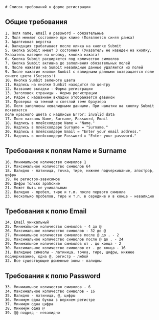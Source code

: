    # Список требований к форме регистрации  
## Общие требования
    1. Поля name, email и password - обязательные
    2. Поля меняют состояние при клике (Появляется синяя рамка)
    3. Адаптивная верстка
    4. Валидация срабатывает после клика на кнопке Submit
    5. Кнопка Submit имеет 3 состояния (Указатель не наведен на кнопку, Указатель наведен на кнопку, кнопка нажата)
    6. Кнопка Submit расширяется под количество символов
    7. Кнопка Sumbit активна до заполнения обязательных полей
    8. После нажатия на Sumbit невалидные данные удаляются из полей
    9. После нажатия кнопки Sumbit с валидными данными возвращается поле синего цвета (Sucsess!) 
    10. Кнопка Sumbit зеленого цвета
    11. Надпись на кнопке Sumbit находится по центру
    12. Название вкладки - Форма регистрации
    13. Заголовок страницы - Форма регистрации
    14. Рядом с названием вкладки отображается фавикон
    15. Проверка на темной и светлой теме браузера
    16. Поля заполнены невалидными данными. При нажатии на кнопку Submit появляется  
    поле красного цвета с надписью Error: invalid data  
    17. Поля названы Name, Surname, Password, Email
    18. Надпись в плейсхолдере Name = "Name."
    19. Надпись в плейсхолдере Surname = "Surname."
    20. Надпись в плейсхолдере Email = "Enter your email address."
    21. Надпись в плейсхолдере Password = "Enter your password."
  ## Требования к полям Name и Surname
    16. Минимальное количество символов 1
    17. Максимальное количество символов 64
    18. Валидно - латиница, точка, тире, нижнее подчеркивание, апостроф, цифры
    19. Не регистро-зависимое
    20. Цифры только арабские
    21. Может быть не уникальным
    22. Валидно - пробел, тире и т.п. после первого символа
    23. Несколько пробелов, тире и т.п. в середине и в конце - невалидно
  ## Требования к полю Email
    24. Email уникальный
    25. Минимальное количество символов - 4 до @
    26. Максимальное количество символов - 32 до @
    27. Минимальное количество символов после @ до . - 2
    28. Максимальное количество символов после @ до . - 24
    29. Минимальное количество символов от . до конца - 2
    30. Максимальное количество символов от . до конца - 16
    31. Валидные символы - латиница, точка, тире, цифры, нижнее подчеркивание, одна @, регистр - любой
    32. Все существующие доменные зоны - валидны
 ## Требования к полю Password
    33. Минимальное количество символов - 6
    34. Максимальное количество символов - 16
    35. Валидно - латиница, @, цифры
    36. Минимум одна буква в верхнем регистре
    37. Минимум одна цифра
    38. Минимум одна @
    39. @@ подряд - невалидно
    
  

